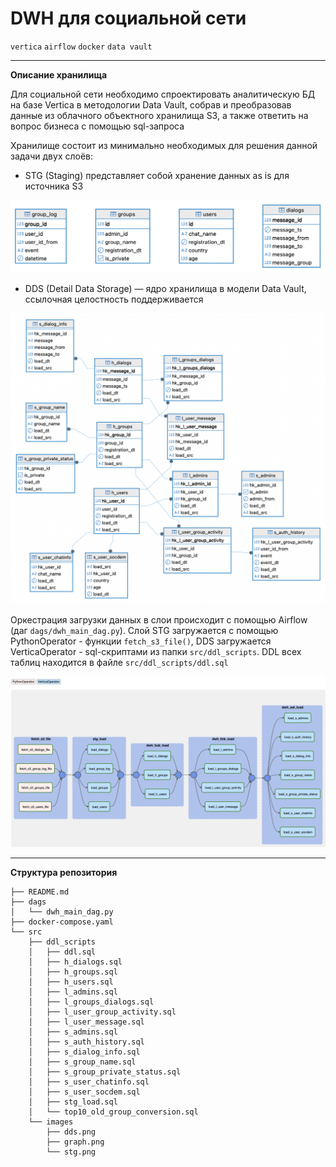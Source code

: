 # DWH для социальной сети

`vertica` `airflow` `docker` `data vault`

---

**Описание хранилища**

Для социальной сети необходимо спроектировать аналитическую БД на базе Vertica в методологии Data Vault, собрав и преобразовав данные из облачного объектного хранилища S3, а также ответить на вопрос бизнеса с помощью sql-запроса

Хранилище состоит из минимально необходимых для решения данной задачи двух слоёв:
* STG (Staging) представляет собой хранение данных as is для источника S3

![stg](src/images/stg.png)

* DDS (Detail Data Storage) — ядро хранилища в модели Data Vault, ссылочная целостность поддерживается

![dds](src/images/dds.png)

Оркестрация загрузки данных в слои происходит с помощью Airflow (даг `dags/dwh_main_dag.py`). Слой STG загружается с помощью PythonOperator - функции `fetch_s3_file()`, DDS загружается VerticaOperator - sql-скриптами из папки `src/ddl_scripts`. DDL всех таблиц находится в файле `src/ddl_scripts/ddl.sql`

![graph](src/images/graph.png)

---

**Структура репозитория**

```
├── README.md
├── dags
│   └── dwh_main_dag.py
├── docker-compose.yaml
└── src
    ├── ddl_scripts
    │   ├── ddl.sql
    │   ├── h_dialogs.sql
    │   ├── h_groups.sql
    │   ├── h_users.sql
    │   ├── l_admins.sql
    │   ├── l_groups_dialogs.sql
    │   ├── l_user_group_activity.sql
    │   ├── l_user_message.sql
    │   ├── s_admins.sql
    │   ├── s_auth_history.sql
    │   ├── s_dialog_info.sql
    │   ├── s_group_name.sql
    │   ├── s_group_private_status.sql
    │   ├── s_user_chatinfo.sql
    │   ├── s_user_socdem.sql
    │   ├── stg_load.sql
    │   └── top10_old_group_conversion.sql
    └── images
        ├── dds.png
        ├── graph.png
        └── stg.png
```
